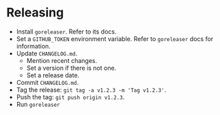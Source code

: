 # Releasing

* Install `goreleaser`. Refer to its docs.
* Set a `GITHUB_TOKEN` environment variable. Refer to `goreleaser` docs for
  information.
* Update `CHANGELOG.md`.
  * Mention recent changes.
  * Set a version if there is not one.
  * Set a release date.
* Commit `CHANGELOG.md`.
* Tag the release: `git tag -a v1.2.3 -m 'Tag v1.2.3'`.
* Push the tag: `git push origin v1.2.3`.
* Run `goreleaser`
